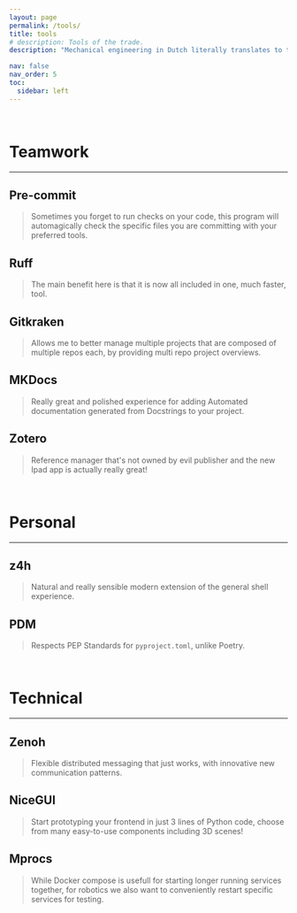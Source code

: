 ```yaml
---
layout: page
permalink: /tools/
title: tools
# description: Tools of the trade.
description: "Mechanical engineering in Dutch literally translates to toolmakership. Turns out software tools are just as useful and important! Here are some of the tools I enjoy using: "

nav: false
nav_order: 5
toc:
  sidebar: left
---
```



<br>

# Teamwork
---
## Pre-commit
> Sometimes you forget to run checks on your code, this program will automagically check the specific files you are committing with your preferred tools.

## Ruff
> The main benefit here is that it is now all included in one, much faster, tool.

## Gitkraken
> Allows me to better manage multiple projects that are composed of multiple repos each, by providing multi repo project overviews. 

## MKDocs
> Really great and polished experience for adding Automated documentation generated from Docstrings to your project.

## Zotero
> Reference manager that's not owned by evil publisher and the new Ipad app is actually really great!

<br>

# Personal
---
## z4h
> Natural and really sensible modern extension of the general shell experience.

## PDM
> Respects PEP Standards for `pyproject.toml`, unlike Poetry.

<br>

# Technical
---
## Zenoh
> Flexible distributed messaging that just works, with innovative new communication patterns.

## NiceGUI
> Start prototyping your frontend in just 3 lines of Python code, choose from many easy-to-use components including 3D scenes!

## Mprocs
> While Docker compose is usefull for starting longer running services together, for robotics we also want to conveniently restart specific services for testing.